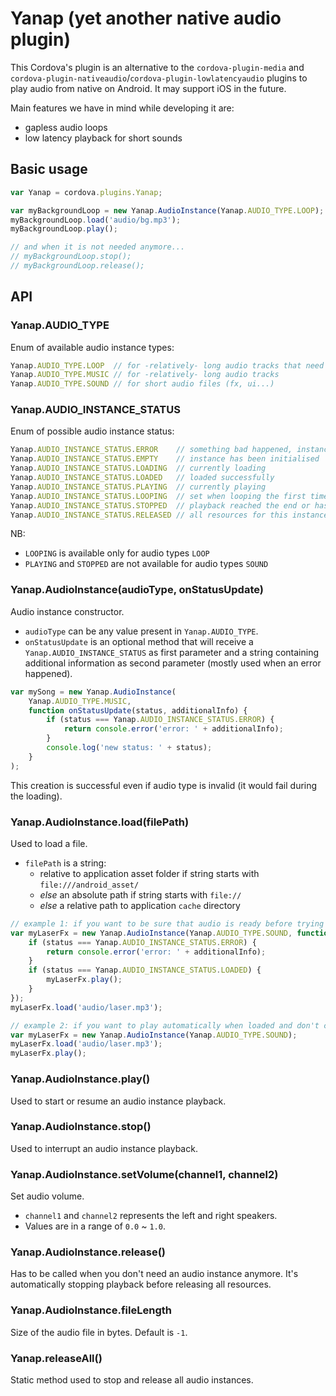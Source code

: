 # Yanap (yet another native audio plugin)

This Cordova's plugin is an alternative to the `cordova-plugin-media` and `cordova-plugin-nativeaudio`/`cordova-plugin-lowlatencyaudio` plugins to play audio from native on Android. It may support iOS in the future.

Main features we have in mind while developing it are:
- gapless audio loops
- low latency playback for short sounds

## Basic usage

```javascript
var Yanap = cordova.plugins.Yanap;

var myBackgroundLoop = new Yanap.AudioInstance(Yanap.AUDIO_TYPE.LOOP);
myBackgroundLoop.load('audio/bg.mp3');
myBackgroundLoop.play();

// and when it is not needed anymore...
// myBackgroundLoop.stop();
// myBackgroundLoop.release();
```

## API

### Yanap.AUDIO_TYPE

Enum of available audio instance types:

```javascript
Yanap.AUDIO_TYPE.LOOP  // for -relatively- long audio tracks that need to loop
Yanap.AUDIO_TYPE.MUSIC // for -relatively- long audio tracks
Yanap.AUDIO_TYPE.SOUND // for short audio files (fx, ui...)
```

### Yanap.AUDIO_INSTANCE_STATUS

Enum of possible audio instance status:
```javascript
Yanap.AUDIO_INSTANCE_STATUS.ERROR    // something bad happened, instance cannot be used anymore
Yanap.AUDIO_INSTANCE_STATUS.EMPTY    // instance has been initialised
Yanap.AUDIO_INSTANCE_STATUS.LOADING  // currently loading
Yanap.AUDIO_INSTANCE_STATUS.LOADED   // loaded successfully
Yanap.AUDIO_INSTANCE_STATUS.PLAYING  // currently playing
Yanap.AUDIO_INSTANCE_STATUS.LOOPING  // set when looping the first time and re-triggered at each consecutive loop
Yanap.AUDIO_INSTANCE_STATUS.STOPPED  // playback reached the end or has been manually stopped
Yanap.AUDIO_INSTANCE_STATUS.RELEASED // all resources for this instance have been released
```

NB:
- `LOOPING` is available only for audio types `LOOP`
- `PLAYING` and `STOPPED` are not available for audio types `SOUND`

### Yanap.AudioInstance(audioType, onStatusUpdate)

Audio instance constructor.
- `audioType` can be any value present in `Yanap.AUDIO_TYPE`.
- `onStatusUpdate` is an optional method that will receive a `Yanap.AUDIO_INSTANCE_STATUS` as first parameter and a string containing additional information as second parameter (mostly used when an error happened).

```javascript
var mySong = new Yanap.AudioInstance(
	Yanap.AUDIO_TYPE.MUSIC,
	function onStatusUpdate(status, additionalInfo) {
		if (status === Yanap.AUDIO_INSTANCE_STATUS.ERROR) {
			return console.error('error: ' + additionalInfo);
		}
		console.log('new status: ' + status);
	}
);
```

This creation is successful even if audio type is invalid (it would fail during the loading).

### Yanap.AudioInstance.load(filePath)

Used to load a file.
- `filePath` is a string:
    - relative to application asset folder if string starts with `file:///android_asset/`
    - *else* an absolute path if string starts with `file://`
    - *else* a relative path to application `cache` directory

```javascript
// example 1: if you want to be sure that audio is ready before trying to play it
var myLaserFx = new Yanap.AudioInstance(Yanap.AUDIO_TYPE.SOUND, function (status) {
	if (status === Yanap.AUDIO_INSTANCE_STATUS.ERROR) {
		return console.error('error: ' + additionalInfo);
	}
	if (status === Yanap.AUDIO_INSTANCE_STATUS.LOADED) {
		myLaserFx.play();
	}
});
myLaserFx.load('audio/laser.mp3');

// example 2: if you want to play automatically when loaded and don't care about errors
var myLaserFx = new Yanap.AudioInstance(Yanap.AUDIO_TYPE.SOUND);
myLaserFx.load('audio/laser.mp3');
myLaserFx.play();
```

### Yanap.AudioInstance.play()

Used to start or resume an audio instance playback.

### Yanap.AudioInstance.stop()

Used to interrupt an audio instance playback.

### Yanap.AudioInstance.setVolume(channel1, channel2)

Set audio volume.
- `channel1` and `channel2` represents the left and right speakers.
- Values are in a range of `0.0` ~ `1.0`.

### Yanap.AudioInstance.release()

Has to be called when you don't need an audio instance anymore. It's automatically stopping playback before releasing all resources.

### Yanap.AudioInstance.fileLength

Size of the audio file in bytes. Default is `-1`.

### Yanap.releaseAll()

Static method used to stop and release all audio instances.